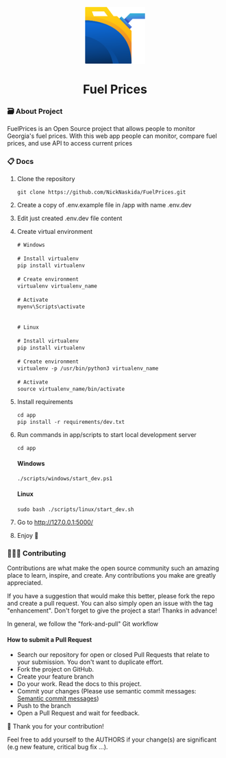 <div align="center">
	<img src="./app/src/static/img/logo.png" width="140" title="Logo">
    <h1>Fuel Prices</h1>
</div>

### 🗃 About Project

FuelPrices is an Open Source project that allows people to monitor Georgia's fuel prices. With this web app people can
monitor, compare fuel prices, and use API to access current prices

### 📋 Docs

1. Clone the repository

    ```git
    git clone https://github.com/NickNaskida/FuelPrices.git
    ```

2. Create a copy of .env.example file in /app with name .env.dev

3. Edit just created .env.dev file content

4. Create virtual environment
   ```
   # Windows
   
   # Install virtualenv
   pip install virtualenv
   
   # Create environment
   virtualenv virtualenv_name
   
   # Activate
   myenv\Scripts\activate
   
   
   # Linux
   
   # Install virtualenv
   pip install virtualenv
   
   # Create environment
   virtualenv -p /usr/bin/python3 virtualenv_name
   
   # Activate
   source virtualenv_name/bin/activate
   ```

5. Install requirements
   ```
   cd app
   pip install -r requirements/dev.txt
   ```

6. Run commands in app/scripts to start local development server
    ```
    cd app
    ```

   #### Windows
    ```
    ./scripts/windows/start_dev.ps1
    ```

   #### Linux
    ```
    sudo bash ./scripts/linux/start_dev.sh
    ```

7. Go to http://127.0.0.1:5000/
8. Enjoy 💫

### 👨🏼‍🔬 Contributing

Contributions are what make the open source community such an amazing place to learn, inspire, and create. Any
contributions you make are greatly appreciated.

If you have a suggestion that would make this better, please fork the repo and create a pull request. You can also
simply open an issue with the tag "enhancement". Don't forget to give the project a star! Thanks in advance!

In general, we follow the "fork-and-pull" Git workflow

#### How to submit a Pull Request

- Search our repository for open or closed Pull Requests that relate to your submission. You don't want to duplicate
  effort.
- Fork the project on GitHub.
- Create your feature branch
- Do your work. Read the docs to this project.
- Commit your changes (Please use semantic commit
  messages: [Semantic commit messages](https://gist.github.com/joshbuchea/6f47e86d2510bce28f8e7f42ae84c716))
- Push to the branch
- Open a Pull Request and wait for feedback.

🎉 Thank you for your contribution!

Feel free to add yourself to the AUTHORS if your change(s) are significant (e.g new feature, critical bug fix ...).
